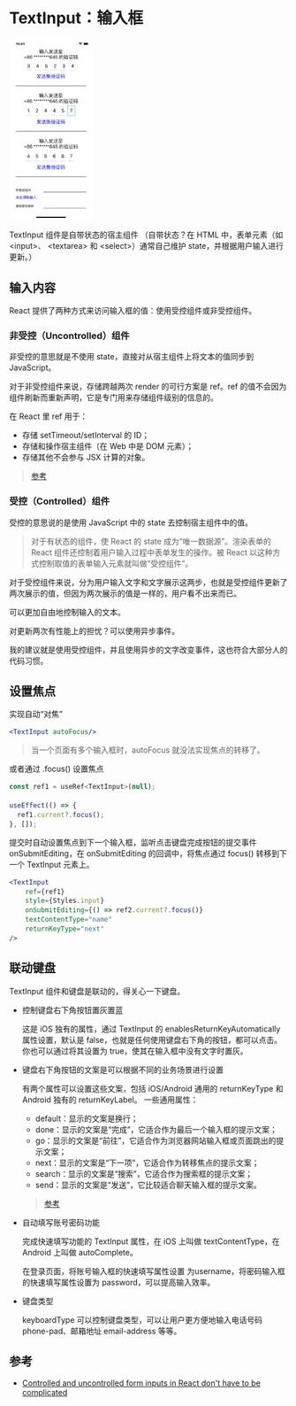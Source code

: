 # TextInput：输入框

<p>
<img src="../../docs/c07.jpg" width="30%" />
</p>

TextInput 组件是自带状态的宿主组件 
（自带状态？在 HTML 中，表单元素（如\<input\>、 \<textarea\> 和 \<select\>）通常自己维护 state，并根据用户输入进行更新。）

## 输入内容

React 提供了两种方式来访问输入框的值：使用受控组件或非受控组件。

### 非受控（Uncontrolled）组件

非受控的意思就是不使用 state，直接对从宿主组件上将文本的值同步到 JavaScript。

对于非受控组件来说，存储跨越两次 render 的可行方案是 ref。ref 的值不会因为组件刷新而重新声明，它是专门用来存储组件级别的信息的。

在 React 里 ref 用于：
- 存储 setTimeout/setInterval 的 ID；
- 存储和操作宿主组件（在 Web 中是 DOM 元素）；
- 存储其他不会参与 JSX 计算的对象。
>[参考](https://beta.reactjs.org/learn/referencing-values-with-refs#when-to-use-refs)

### 受控（Controlled）组件

受控的意思说的是使用 JavaScript 中的 state 去控制宿主组件中的值。

>对于有状态的组件，使 React 的 state 成为“唯一数据源”。渲染表单的 React 组件还控制着用户输入过程中表单发生的操作。被 React 以这种方式控制取值的表单输入元素就叫做“受控组件”。

对于受控组件来说，分为用户输入文字和文字展示这两步，也就是受控组件更新了两次展示的值，但因为两次展示的值是一样的，用户看不出来而已。

可以更加自由地控制输入的文本。

对更新两次有性能上的担忧？可以使用异步事件。

我的建议就是使用受控组件，并且使用异步的文字改变事件，这也符合大部分人的代码习惯。

## 设置焦点

实现自动“对焦”

```jsx
<TextInput autoFocus/>
```
>当一个页面有多个输入框时，autoFocus 就没法实现焦点的转移了。

或者通过 .focus() 设置焦点

```javascript
const ref1 = useRef<TextInput>(null);

useEffect(() => {
  ref1.current?.focus();
}, []);
```

提交时自动设置焦点到下一个输入框，监听点击键盘完成按钮的提交事件 onSubmitEditing，在 onSubmitEditing 的回调中，将焦点通过 focus() 转移到下一个 TextInput 元素上。

```jsx
<TextInput
    ref={ref1}
    style={Styles.input}
    onSubmitEditing={() => ref2.current?.focus()}
    textContentType="name"
    returnKeyType="next"
/>
```

## 联动键盘

TextInput 组件和键盘是联动的，得关心一下键盘。

- 控制键盘右下角按钮置灰置蓝

  这是 iOS 独有的属性，通过 TextInput 的 enablesReturnKeyAutomatically 属性设置，默认是 false，也就是任何使用键盘右下角的按钮，都可以点击。你也可以通过将其设置为 true，使其在输入框中没有文字时置灰。

- 键盘右下角按钮的文案是可以根据不同的业务场景进行设置

  有两个属性可以设置这些文案，包括 iOS/Android 通用的 returnKeyType 和 Android   独有的 returnKeyLabel。
  一些通用属性：
  - default：显示的文案是换行；
  - done：显示的文案是“完成”，它适合作为最后一个输入框的提示文案；
  - go：显示的文案是“前往”，它适合作为浏览器网站输入框或页面跳出的提示文案；
  - next：显示的文案是“下一项”，它适合作为转移焦点的提示文案；
  - search：显示的文案是“搜索”，它适合作为搜索框的提示文案；
  - send：显示的文案是“发送”，它比较适合聊天输入框的提示文案。
  >[参考](https://reactnative.dev/docs/next/textinput#returnkeytype)

- 自动填写账号密码功能

  完成快速填写功能的 TextInput 属性，在 iOS 上叫做 textContentType，在 Android 上叫做 autoComplete。

  在登录页面，将账号输入框的快速填写属性设置 为username，将密码输入框的快速填写属性设置为 password，可以提高输入效率。

- 键盘类型

  keyboardType 可以控制键盘类型，可以让用户更方便地输入电话号码 phone-pad、邮箱地址 email-address 等等。

## 参考

- [Controlled and uncontrolled form inputs in React don't have to be complicated](https://goshacmd.com/controlled-vs-uncontrolled-inputs-react/)
